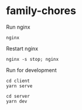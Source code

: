# family-chores

Run nginx
```
nginx
```

Restart nginx
```
nginx -s stop; nginx
```

Run for development

```
cd client
yarn serve
```

```
cd server
yarn dev
```

